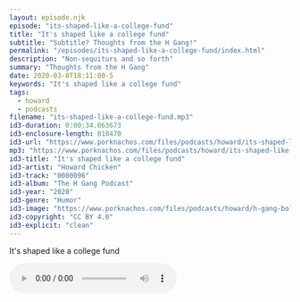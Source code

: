 ```yaml
---
layout: episode.njk
episode: "its-shaped-like-a-college-fund"
title: "It's shaped like a college fund"
subtitle: "Subtitle? Thoughts from the H Gang!"
permalink: "/episodes/its-shaped-like-a-college-fund/index.html"
description: "Non-sequiturs and so forth"
summary: "Thoughts from the H Gang"
date: 2020-03-8T18:11:00-5
keywords: "It's shaped like a college fund"
tags:
  - howard
  - podcasts
filename: "its-shaped-like-a-college-fund.mp3"
id3-duration: 0:00:34.063673
id3-enclosure-length: 818470
id3-url: "https://www.porknachos.com/files/podcasts/howard/its-shaped-like-a-college-fund.mp3"
mp3: "https://www.porknachos.com/files/podcasts/howard/its-shaped-like-a-college-fund.mp3"
id3-title: "It's shaped like a college fund"
id3-artist: "Howard Chicken"
id3-track: "0000096"
id3-album: "The H Gang Podcast"
id3-year: "2020"
id3-genre: "Humor"
id3-image: "https://www.porknachos.com/files/podcasts/howard/h-gang-bold.jpg"
id3-copyright: "CC BY 4.0"
id3-explicit: "clean"
---
```

It's shaped like a college fund

<audio controls>
  <source src="https://www.porknachos.com/files/podcasts/howard/its-shaped-like-a-college-fund.mp3">
</audio>
